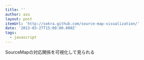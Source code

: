 ```yaml
---
title: ''
author: azu
layout: post
itemUrl: 'http://sokra.github.com/source-map-visualization/'
date: '2013-03-27T15:00:00.000Z'
tags:
  - javascript
---
```

SourceMapの対応関係を可視化して見られる
